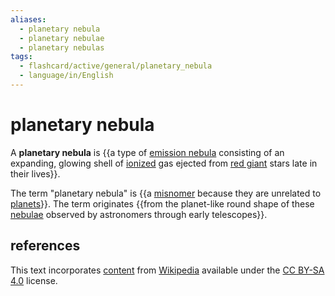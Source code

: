 ```yaml
---
aliases:
  - planetary nebula
  - planetary nebulae
  - planetary nebulas
tags:
  - flashcard/active/general/planetary_nebula
  - language/in/English
---
```


# planetary nebula

A __planetary nebula__ is {{a type of [emission nebula](emission%20nebula.md) consisting of an expanding, glowing shell of [ionized](ionization.md) gas ejected from [red giant](red%20giant.md) stars late in their lives}}.

The term "planetary nebula" is {{a [misnomer](misnomer.md) because they are unrelated to [planets](planet.md)}}. The term originates {{from the planet-like round shape of these [nebulae](nebula.md) observed by astronomers through early telescopes}}.

## references

This text incorporates [content](https://en.wikipedia.org/wiki/planetary_nebula) from [Wikipedia](Wikipedia.md) available under the [CC BY-SA 4.0](https://creativecommons.org/licenses/by-sa/4.0/) license.
